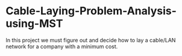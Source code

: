 # Cable-Laying-Problem-Analysis-using-MST
In this project we must figure out and decide how to lay a cable/LAN network for a company with a minimum cost.
